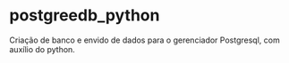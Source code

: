 # postgreedb_python
Criação de banco e envido de dados para o gerenciador Postgresql, com auxílio do python.
